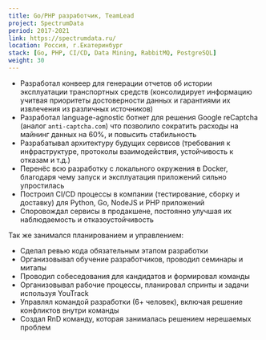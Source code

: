 ```yaml
---
title: Go/PHP разработчик, TeamLead
project: SpectrumData
period: 2017-2021
link: https://spectrumdata.ru/
location: Россия, г.Екатеринбург
stack: [Go, PHP, CI/CD, Data Mining, RabbitMQ, PostgreSQL]
weight: 30
---
```


- Разработал конвеер для генерации отчетов об истории эксплуатации транспортных средств (консолидирует информацию учитвая приоритеты достоверности данных и гарантиями их извлечения из различных источников)
- Разработал language-agnostic ботнет для решения Google reCaptcha (аналог `anti-captcha.com`) что позволило сократить расходы на майнинг данных на 60%, и повысить стабильность
- Разрабатывал архитектуру будущих сервисов (требования к инфраструктуре, протоколы взаимодействия, устойчивость к отказам и т.д.)
- Перенёс всю разработку с локального окружения в Docker, благодаря чему запуск и эксплуатация приложений сильно упростилась
- Построил CI/CD процессы в компании (тестирование, сборку и доставку) для Python, Go, NodeJS и PHP приложений
- Споровождал сервисы в продакшене, постоянно улучшая их наблюдаемость и отказоустойчивость

Так же занимался планированием и управлением:

- Сделал ревью кода обязательным этапом разработки
- Организовывал обучение разработчиков, проводил семинары и митапы
- Проводил собеседования для кандидатов и формировал команды
- Организовывал рабочие процессы, планировал спринты и задачи используя YouTrack
- Управлял командой разработки (6+ человек), включая решение конфликтов внутри команды
- Создал RnD команду, которая занималась решением нерешаемых проблем
